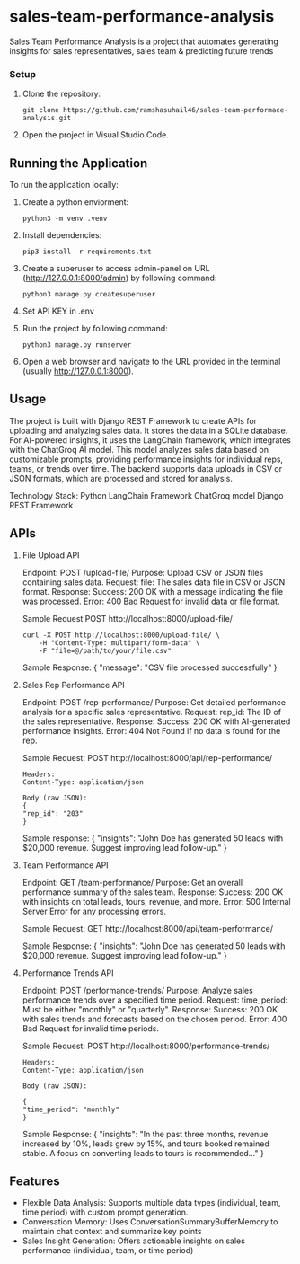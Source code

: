# sales-team-performance-analysis

Sales Team Performance Analysis is a project that automates generating insights for sales representatives, sales team & predicting future trends

### Setup

1. Clone the repository:
   ```
   git clone https://github.com/ramshasuhail46/sales-team-performace-analysis.git
   ```

2. Open the project in Visual Studio Code.

## Running the Application

To run the application locally:

1. Create a python enviorment:
   ```
   python3 -m venv .venv 
   ```

2. Install dependencies:
   ```
   pip3 install -r requirements.txt
   ```

3. Create a superuser to access admin-panel on URL (http://127.0.0.1:8000/admin) by following command:
   ```
   python3 manage.py createsuperuser
   ```
4. Set API KEY in .env 

5. Run the project by following command:
   ```
   python3 manage.py runserver
   ```

6. Open a web browser and navigate to the URL provided in the terminal (usually http://127.0.0.1:8000).

## Usage

The project is built with Django REST Framework to create APIs for uploading and analyzing sales data. It stores the data in a SQLite database. For AI-powered insights, it uses the LangChain framework, which integrates with the ChatGroq AI model. This model analyzes sales data based on customizable prompts, providing performance insights for individual reps, teams, or trends over time. The backend supports data uploads in CSV or JSON formats, which are processed and stored for analysis.

Technology Stack:
    Python
    LangChain Framework
    ChatGroq model
    Django REST Framework

## APIs 

1. File Upload API

    Endpoint: POST /upload-file/
    Purpose: Upload CSV or JSON files containing sales data.
    Request:
        file: The sales data file in CSV or JSON format.
    Response:
        Success: 200 OK with a message indicating the file was processed.
        Error: 400 Bad Request for invalid data or file format.

    Sample Request
    POST http://localhost:8000/upload-file/

    ```
    curl -X POST http://localhost:8000/upload-file/ \
        -H "Content-Type: multipart/form-data" \
        -F "file=@/path/to/your/file.csv"
    ```
    Sample Response:
    {
        "message": "CSV file processed successfully"
    }

    

2. Sales Rep Performance API

    Endpoint: POST /rep-performance/
    Purpose: Get detailed performance analysis for a specific sales representative.
    Request:
        rep_id: The ID of the sales representative.
    Response:
        Success: 200 OK with AI-generated performance insights.
        Error: 404 Not Found if no data is found for the rep.

    Sample Request:
    POST http://localhost:8000/api/rep-performance/

    ```
    Headers:
    Content-Type: application/json

    Body (raw JSON):
    {
    "rep_id": "203"
    }

    ```
    Sample response: 
    {
        "insights": "John Doe has generated 50 leads with $20,000 revenue. Suggest improving lead follow-up."
    }


3. Team Performance API

    Endpoint: GET /team-performance/
    Purpose: Get an overall performance summary of the sales team.
    Response:
        Success: 200 OK with insights on total leads, tours, revenue, and more.
        Error: 500 Internal Server Error for any processing errors.

    Sample Request:
    GET http://localhost:8000/api/team-performance/

    Sample Response:
    {
        "insights": "John Doe has generated 50 leads with $20,000 revenue. Suggest improving lead follow-up."
    }



4. Performance Trends API

    Endpoint: POST /performance-trends/
    Purpose: Analyze sales performance trends over a specified time period.
    Request:
        time_period: Must be either "monthly" or "quarterly".
    Response:
        Success: 200 OK with sales trends and forecasts based on the chosen period.
        Error: 400 Bad Request for invalid time periods.
    
    Sample Request:
    POST http://localhost:8000/performance-trends/

    ```
    Headers:
    Content-Type: application/json

    Body (raw JSON):

    {
    "time_period": "monthly"
    }
    ```
    Sample Response:
    {
        "insights": "In the past three months, revenue increased by 10%, leads grew by 15%, and tours booked remained stable. A focus on converting leads to tours is recommended..."
    }


## Features

- Flexible Data Analysis: Supports multiple data types (individual, team, time period) with custom prompt generation.
- Conversation Memory: Uses ConversationSummaryBufferMemory to maintain chat context and summarize key points
- Sales Insight Generation: Offers actionable insights on sales performance (individual, team, or time period)

